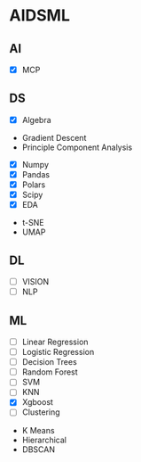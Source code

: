 # AIDSML

## AI
- [X] MCP

## DS
- [X] Algebra
- Gradient Descent
- Principle Component Analysis
- [X] Numpy
- [X] Pandas
- [X] Polars
- [X] Scipy
- [X] EDA
- t-SNE
- UMAP

## DL
- [ ] VISION
- [ ] NLP

## ML
- [ ] Linear Regression
- [ ] Logistic Regression
- [ ] Decision Trees
- [ ] Random Forest
- [ ] SVM
- [ ] KNN
- [X] Xgboost 
- [ ] Clustering
- K Means
- Hierarchical 
- DBSCAN